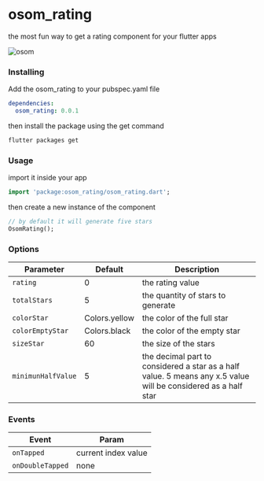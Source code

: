 # osom_rating

the most fun way to get a rating component for your flutter apps

![osom](https://user-images.githubusercontent.com/461124/51090657-3758d500-174d-11e9-9d49-1798960dc2b0.gif)

### Installing

Add the osom_rating to your pubspec.yaml file

```yaml
dependencies:
  osom_rating: 0.0.1
```

then install the package using the get command

```bash
flutter packages get
```

### Usage

import it inside your app

```dart
import 'package:osom_rating/osom_rating.dart';
```

then create a new instance of the component

```dart
// by default it will generate five stars
OsomRating();
```

### Options

| Parameter          | Default       | Description                                                                                                    |
| ------------------ | ------------- | -------------------------------------------------------------------------------------------------------------- |
| `rating`           | 0             | the rating value                                                                                               |
| `totalStars`       | 5             | the quantity of stars to generate                                                                              |
| `colorStar`        | Colors.yellow | the color of the full star                                                                                     |
| `colorEmptyStar`   | Colors.black  | the color of the empty star                                                                                    |
| `sizeStar`         | 60            | the size of the stars                                                                                          |
| `minimunHalfValue` | 5             | the decimal part to considered a star as a half value. 5 means any x.5 value will be considered as a half star |

### Events

| Event            | Param               |
| ---------------- | ------------------- |
| `onTapped`       | current index value |
| `onDoubleTapped` | none                |
